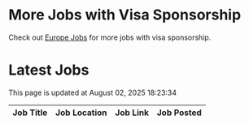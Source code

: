 # More Jobs with Visa Sponsorship

Check out [Europe Jobs](https://github.com/sureshparimi/europejobs#latest-jobs) for more jobs with visa sponsorship.

# Latest Jobs

This page is updated at August 02, 2025 18:23:34

| Job Title | Job Location | Job Link | Job Posted |
| --- | --- | --- | --- |
